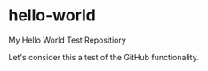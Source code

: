 # hello-world
My Hello World Test Repositiory

Let's consider this a test of the GitHub functionality.
